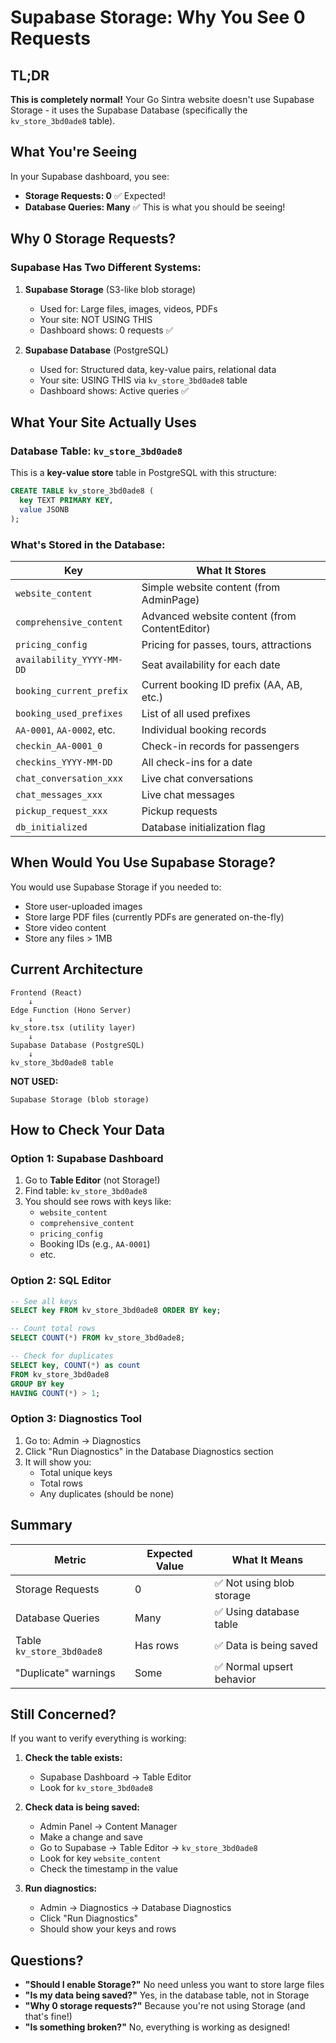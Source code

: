 # Supabase Storage: Why You See 0 Requests

## TL;DR
**This is completely normal!** Your Go Sintra website doesn't use Supabase Storage - it uses the Supabase Database (specifically the `kv_store_3bd0ade8` table).

## What You're Seeing

In your Supabase dashboard, you see:
- **Storage Requests: 0** ✅ Expected!
- **Database Queries: Many** ✅ This is what you should be seeing!

## Why 0 Storage Requests?

### Supabase Has Two Different Systems:

1. **Supabase Storage** (S3-like blob storage)
   - Used for: Large files, images, videos, PDFs
   - Your site: NOT USING THIS
   - Dashboard shows: 0 requests ✅

2. **Supabase Database** (PostgreSQL)
   - Used for: Structured data, key-value pairs, relational data
   - Your site: USING THIS via `kv_store_3bd0ade8` table
   - Dashboard shows: Active queries ✅

## What Your Site Actually Uses

### Database Table: `kv_store_3bd0ade8`

This is a **key-value store** table in PostgreSQL with this structure:
```sql
CREATE TABLE kv_store_3bd0ade8 (
  key TEXT PRIMARY KEY,
  value JSONB
);
```

### What's Stored in the Database:

| Key | What It Stores |
|-----|----------------|
| `website_content` | Simple website content (from AdminPage) |
| `comprehensive_content` | Advanced website content (from ContentEditor) |
| `pricing_config` | Pricing for passes, tours, attractions |
| `availability_YYYY-MM-DD` | Seat availability for each date |
| `booking_current_prefix` | Current booking ID prefix (AA, AB, etc.) |
| `booking_used_prefixes` | List of all used prefixes |
| `AA-0001`, `AA-0002`, etc. | Individual booking records |
| `checkin_AA-0001_0` | Check-in records for passengers |
| `checkins_YYYY-MM-DD` | All check-ins for a date |
| `chat_conversation_xxx` | Live chat conversations |
| `chat_messages_xxx` | Live chat messages |
| `pickup_request_xxx` | Pickup requests |
| `db_initialized` | Database initialization flag |

## When Would You Use Supabase Storage?

You would use Supabase Storage if you needed to:
- Store user-uploaded images
- Store large PDF files (currently PDFs are generated on-the-fly)
- Store video content
- Store any files > 1MB

## Current Architecture

```
Frontend (React)
    ↓
Edge Function (Hono Server)
    ↓
kv_store.tsx (utility layer)
    ↓
Supabase Database (PostgreSQL)
    ↓
kv_store_3bd0ade8 table
```

**NOT USED:**
```
Supabase Storage (blob storage)
```

## How to Check Your Data

### Option 1: Supabase Dashboard
1. Go to **Table Editor** (not Storage!)
2. Find table: `kv_store_3bd0ade8`
3. You should see rows with keys like:
   - `website_content`
   - `comprehensive_content`
   - `pricing_config`
   - Booking IDs (e.g., `AA-0001`)
   - etc.

### Option 2: SQL Editor
```sql
-- See all keys
SELECT key FROM kv_store_3bd0ade8 ORDER BY key;

-- Count total rows
SELECT COUNT(*) FROM kv_store_3bd0ade8;

-- Check for duplicates
SELECT key, COUNT(*) as count 
FROM kv_store_3bd0ade8 
GROUP BY key 
HAVING COUNT(*) > 1;
```

### Option 3: Diagnostics Tool
1. Go to: Admin → Diagnostics
2. Click "Run Diagnostics" in the Database Diagnostics section
3. It will show you:
   - Total unique keys
   - Total rows
   - Any duplicates (should be none)

## Summary

| Metric | Expected Value | What It Means |
|--------|---------------|---------------|
| Storage Requests | 0 | ✅ Not using blob storage |
| Database Queries | Many | ✅ Using database table |
| Table `kv_store_3bd0ade8` | Has rows | ✅ Data is being saved |
| "Duplicate" warnings | Some | ✅ Normal upsert behavior |

## Still Concerned?

If you want to verify everything is working:

1. **Check the table exists:**
   - Supabase Dashboard → Table Editor
   - Look for `kv_store_3bd0ade8`

2. **Check data is being saved:**
   - Admin Panel → Content Manager
   - Make a change and save
   - Go to Supabase → Table Editor → `kv_store_3bd0ade8`
   - Look for key `website_content`
   - Check the timestamp in the value

3. **Run diagnostics:**
   - Admin → Diagnostics → Database Diagnostics
   - Click "Run Diagnostics"
   - Should show your keys and rows

## Questions?

- **"Should I enable Storage?"** No need unless you want to store large files
- **"Is my data being saved?"** Yes, in the database table, not in Storage
- **"Why 0 storage requests?"** Because you're not using Storage (and that's fine!)
- **"Is something broken?"** No, everything is working as designed!
